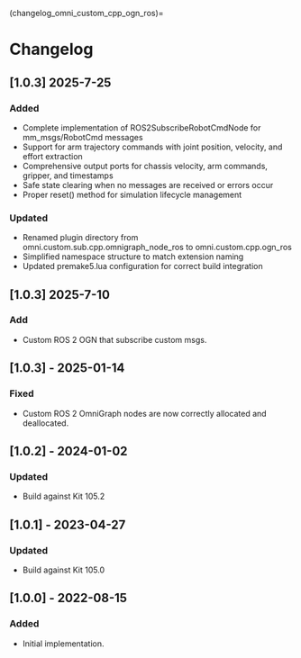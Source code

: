 (changelog_omni_custom_cpp_ogn_ros)=

# Changelog

## [1.0.3] 2025-7-25
### Added
- Complete implementation of ROS2SubscribeRobotCmdNode for mm_msgs/RobotCmd messages
- Support for arm trajectory commands with joint position, velocity, and effort extraction
- Comprehensive output ports for chassis velocity, arm commands, gripper, and timestamps
- Safe state clearing when no messages are received or errors occur
- Proper reset() method for simulation lifecycle management

### Updated
- Renamed plugin directory from omni.custom.sub.cpp.omnigraph_node_ros to omni.custom.cpp.ogn_ros
- Simplified namespace structure to match extension naming
- Updated premake5.lua configuration for correct build integration

## [1.0.3] 2025-7-10
### Add
- Custom ROS 2 OGN that subscribe custom msgs.

## [1.0.3] - 2025-01-14
### Fixed
- Custom ROS 2 OmniGraph nodes are now correctly allocated and deallocated.

## [1.0.2] - 2024-01-02
### Updated
- Build against Kit 105.2

## [1.0.1] - 2023-04-27
### Updated
- Build against Kit 105.0

## [1.0.0] - 2022-08-15
### Added
- Initial implementation.
